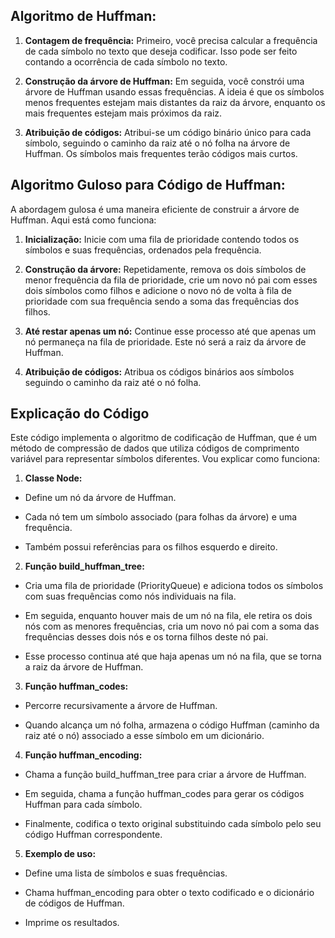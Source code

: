 
  

## Algoritmo de Huffman:

  

1.  **Contagem de frequência:** Primeiro, você precisa calcular a frequência de cada símbolo no texto que deseja codificar. Isso pode ser feito contando a ocorrência de cada símbolo no texto.

2.  **Construção da árvore de Huffman:** Em seguida, você constrói uma árvore de Huffman usando essas frequências. A ideia é que os símbolos menos frequentes estejam mais distantes da raiz da árvore, enquanto os mais frequentes estejam mais próximos da raiz.

3.  **Atribuição de códigos:** Atribui-se um código binário único para cada símbolo, seguindo o caminho da raiz até o nó folha na árvore de Huffman. Os símbolos mais frequentes terão códigos mais curtos.

  

## Algoritmo Guloso para Código de Huffman:

  

A abordagem gulosa é uma maneira eficiente de construir a árvore de Huffman. Aqui está como funciona:

  

1.  **Inicialização:** Inicie com uma fila de prioridade contendo todos os símbolos e suas frequências, ordenados pela frequência.

2.  **Construção da árvore:** Repetidamente, remova os dois símbolos de menor frequência da fila de prioridade, crie um novo nó pai com esses dois símbolos como filhos e adicione o novo nó de volta à fila de prioridade com sua frequência sendo a soma das frequências dos filhos.

3.  **Até restar apenas um nó:** Continue esse processo até que apenas um nó permaneça na fila de prioridade. Este nó será a raiz da árvore de Huffman.

4.  **Atribuição de códigos:** Atribua os códigos binários aos símbolos seguindo o caminho da raiz até o nó folha.

  
  

## Explicação do Código

Este código implementa o algoritmo de codificação de Huffman, que é um método de compressão de dados que utiliza códigos de comprimento variável para representar símbolos diferentes. Vou explicar como funciona:

  

1.  **Classe Node:**

- Define um nó da árvore de Huffman.

- Cada nó tem um símbolo associado (para folhas da árvore) e uma frequência.

- Também possui referências para os filhos esquerdo e direito.

2.  **Função build_huffman_tree:**

- Cria uma fila de prioridade (PriorityQueue) e adiciona todos os símbolos com suas frequências como nós individuais na fila.

- Em seguida, enquanto houver mais de um nó na fila, ele retira os dois nós com as menores frequências, cria um novo nó pai com a soma das frequências desses dois nós e os torna filhos deste nó pai.

- Esse processo continua até que haja apenas um nó na fila, que se torna a raiz da árvore de Huffman.

3.  **Função huffman_codes:**

- Percorre recursivamente a árvore de Huffman.

- Quando alcança um nó folha, armazena o código Huffman (caminho da raiz até o nó) associado a esse símbolo em um dicionário.

4.  **Função huffman_encoding:**

- Chama a função build_huffman_tree para criar a árvore de Huffman.

- Em seguida, chama a função huffman_codes para gerar os códigos Huffman para cada símbolo.

- Finalmente, codifica o texto original substituindo cada símbolo pelo seu código Huffman correspondente.

5.  **Exemplo de uso:**

- Define uma lista de símbolos e suas frequências.

- Chama huffman_encoding para obter o texto codificado e o dicionário de códigos de Huffman.

- Imprime os resultados.
